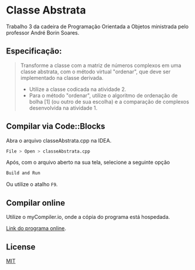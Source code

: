 # Classe Abstrata

Trabalho 3 da cadeira de Programação Orientada a Objetos ministrada pelo professor André Borin Soares.

## Especificação:

> Transforme a classe com a matriz de números complexos em uma classe abstrata, com o método virtual "ordenar", que deve ser implementado na
classe derivada.
> * Utilize a classe codicada na atividade 2.
> * Para o método "ordenar", utilize o algoritmo de ordenação de bolha [1] (ou outro de sua escolha) e a comparação de complexos desenvolvida na
atividade 1.

## Compilar via Code::Blocks

Abra o arquivo classeAbstrata.cpp na IDEA.

```bash
File > Open > classeAbstrata.cpp
```

Após, com o arquivo aberto na sua tela, selecione a seguinte opção

```bash
Build and Run
```

Ou utilize o atalho ```F9```.

## Compilar online

Utilize o myCompiler.io, onde a cópia do programa está hospedada.

[Link do programa online](https://www.mycompiler.io/view/8L1X1nO).

## License
[MIT](https://choosealicense.com/licenses/mit/)
